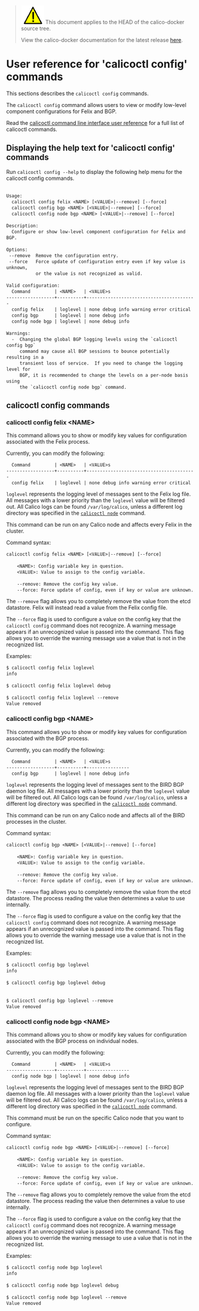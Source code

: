 <!--- master only -->
> ![warning](../images/warning.png) This document applies to the HEAD of the calico-docker source tree.
>
> View the calico-docker documentation for the latest release [here](https://github.com/projectcalico/calico-docker/blob/v0.12.0/README.md).
<!--- else
> You are viewing the calico-docker documentation for release **release**.
<!--- end of master only -->

# User reference for 'calicoctl config' commands

This sections describes the `calicoctl config` commands.

The `calicoctl config` command allows users to view or modify 
low-level component configurations for Felix and BGP.

Read the [calicoctl command line interface user reference](../calicoctl.md) for a full list of calicoctl commands.

## Displaying the help text for 'calicoctl config' commands

Run `calicoctl config --help` to display the following help menu for the 
calicoctl config commands.

```

Usage:
  calicoctl config felix <NAME> [<VALUE>|--remove] [--force]
  calicoctl config bgp <NAME> [<VALUE>|--remove] [--force]
  calicoctl config node bgp <NAME> [<VALUE>|--remove] [--force]

Description:
  Configure or show low-level component configuration for Felix and BGP.

Options:
 --remove  Remove the configuration entry.
 --force   Force update of configuration entry even if key value is unknown,
           or the value is not recognized as valid.

Valid configuration:
  Command         | <NAME>   | <VALUE>s
------------------+----------+-----------------------------------------
  config felix    | loglevel | none debug info warning error critical
  config bgp      | loglevel | none debug info
  config node bgp | loglevel | none debug info

Warnings:
  -  Changing the global BGP logging levels using the `calicoctl config bgp`
     command may cause all BGP sessions to bounce potentially resulting in a
     transient loss of service.  If you need to change the logging level for
     BGP, it is recommended to change the levels on a per-node basis using
     the `calicoctl config node bgp` command.

```

## calicoctl config commands


### calicoctl config felix \<NAME\> 
This command allows you to show or modify key values for configuration 
associated with the Felix process.

Currently, you can modify the following:
```
  Command         | <NAME>   | <VALUE>s
------------------+----------+-----------------------------------------
  config felix    | loglevel | none debug info warning error critical
```

`loglevel` represents the logging level of messages sent to the Felix log file. 
All messages with a lower priority than the `loglevel` value will be filtered 
out. All Calico logs can be found `/var/log/calico`, unless a different log 
directory was specified in the [`calicoctl node`](./node.md) command.


This command can be run on any Calico node and affects every Felix in the 
cluster.

Command syntax:

```
calicoctl config felix <NAME> [<VALUE>|--remove] [--force]

    <NAME>: Config variable key in question.
    <VALUE>: Value to assign to the config variable.

    --remove: Remove the config key value.
    --force: Force update of config, even if key or value are unknown.
```
The `--remove` flag allows you to completely remove the value from the etcd 
datastore.  Felix will instead read a value from the Felix config file.

The `--force` flag is used to configure a value on the config key that the 
`calicoctl config` command does not recognize.  A warning message appears if an 
unrecognized value is passed into the command.  This flag allows you to 
override the warning message use a value that is not in the recognized list.

Examples:

```
$ calicoctl config felix loglevel
info

$ calicoctl config felix loglevel debug

$ calicoctl config felix loglevel --remove
Value removed
```

### calicoctl config bgp \<NAME\> 
This command allows you to show or modify key values for configuration 
associated with the BGP process.

Currently, you can modify the following:
```
  Command         | <NAME>   | <VALUE>s
------------------+----------+----------------
  config bgp      | loglevel | none debug info
```

`loglevel` represents the logging level of messages sent to the BIRD BGP daemon 
log file. All messages with a lower priority than the `loglevel` value will be 
filtered out. All Calico logs can be found `/var/log/calico`, unless a different log 
directory was specified in the [`calicoctl node`](./node.md) command.

This command can be run on any Calico node and affects all of the BIRD processes 
in the cluster.

Command syntax:

```
calicoctl config bgp <NAME> [<VALUE>|--remove] [--force]

    <NAME>: Config variable key in question.
    <VALUE>: Value to assign to the config variable.

    --remove: Remove the config key value.
    --force: Force update of config, even if key or value are unknown.
```
The `--remove` flag allows you to completely remove the value from the etcd 
datastore.  The process reading the value then determines a value to use 
internally.

The `--force` flag is used to configure a value on the config key that the 
`calicoctl config` command does not recognize.  A warning message appears if an 
unrecognized value is passed into the command.  This flag allows you to 
override the warning message use a value that is not in the recognized list.

Examples:

```
$ calicoctl config bgp loglevel
info

$ calicoctl config bgp loglevel debug


$ calicoctl config bgp loglevel --remove
Value removed
```

### calicoctl config node bgp \<NAME\> 
This command allows you to show or modify key values for configuration 
associated with the BGP process on individual nodes.

Currently, you can modify the following:
```
  Command         | <NAME>   | <VALUE>s
------------------+----------+----------------
  config node bgp | loglevel | none debug info
```

`loglevel` represents the logging level of messages sent to the BIRD BGP daemon 
log file. All messages with a lower priority than the `loglevel` value will be 
filtered out. All Calico logs can be found `/var/log/calico`, unless a different log 
directory was specified in the [`calicoctl node`](./node.md) command.

This command must be run on the specific Calico node that you want to configure.

Command syntax:

```
calicoctl config node bgp <NAME> [<VALUE>|--remove] [--force]

    <NAME>: Config variable key in question.
    <VALUE>: Value to assign to the config variable.

    --remove: Remove the config key value.
    --force: Force update of config, even if key or value are unknown.
```
The `--remove` flag allows you to completely remove the value from the etcd 
datastore.  The process reading the value then determines a value to use 
internally.

The `--force` flag is used to configure a value on the config key that the 
`calicoctl config` command does not recognize.  A warning message appears if an 
unrecognized value is passed into the command.  This flag allows you to 
override the warning message to use a value that is not in the recognized list.

Examples:

```
$ calicoctl config node bgp loglevel
info

$ calicoctl config node bgp loglevel debug

$ calicoctl config node bgp loglevel --remove
Value removed
```
